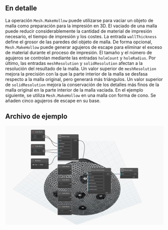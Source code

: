 ## En detalle
La operación `Mesh.MakeHollow` puede utilizarse para vaciar un objeto de malla como preparación para la impresión en 3D. El vaciado de una malla puede reducir considerablemente la cantidad de material de impresión necesario, el tiempo de impresión y los costes. La entrada `wallThickness` define el grosor de las paredes del objeto de malla. De forma opcional, `Mesh.MakeHollow` puede generar agujeros de escape para eliminar el exceso de material durante el proceso de impresión. El tamaño y el número de agujeros se controlan mediante las entradas `holeCount` y `holeRadius`. Por último, las entradas `meshResolution` y `solidResolution` afectan a la resolución del resultado de la malla. Un valor superior de `meshResolution` mejora la precisión con la que la parte interior de la malla se desfasa respecto a la malla original, pero generará más triángulos. Un valor superior de `solidResolution` mejora la conservación de los detalles más finos de la malla original en la parte interior de la malla vaciada.
En el ejemplo siguiente, se utiliza `Mesh.MakeHollow` en una malla con forma de cono. Se añaden cinco agujeros de escape en su base.

## Archivo de ejemplo

![Example](./Autodesk.DesignScript.Geometry.Mesh.MakeHollow_img.jpg)

